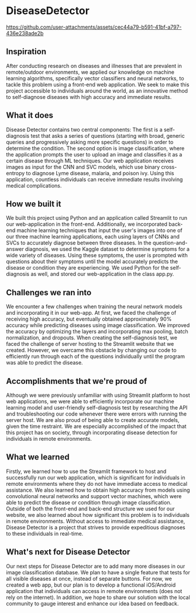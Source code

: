 # DiseaseDetector

https://github.com/user-attachments/assets/cec44a79-b591-41bf-a797-436e238ade2b

## Inspiration
After conducting research on diseases and illnesses that are prevalent in remote/outdoor environments, we applied our knowledge on machine learning algorithms, specifically vector classifiers and neural networks, to tackle this problem using a front-end web application. We seek to make this project accessible to individuals around the world, as an innovative method to self-diagnose diseases with high accuracy and immediate results.

## What it does
Disease Detector contains two central components: The first is a self-diagnosis test that asks a series of questions (starting with broad, generic queries and progressively asking more specific questions) in order to determine the condition. The second option is image classification, where the application prompts the user to upload an image and classifies it as a certain disease through ML techniques. Our web application receives images as input for the CNN and SVC models, which use binary cross-entropy to diagnose Lyme disease, malaria, and poison ivy. Using this application, countless individuals can receive immediate results involving medical complications.

## How we built it
We built this project using Python and an application called Streamlit to run our web-application in the front-end. Additionally, we incorporated back-end machine learning techniques that input the user's images into one of our three machine learning applications, each using layers of CNNs and SVCs to accurately diagnose between three diseases. In the question-and-answer diagnosis, we used the Kaggle dataset to determine symptoms for a wide variety of diseases. Using these symptoms, the user is prompted with questions about their symptoms until the model accurately predicts the disease or condition they are experiencing. We used Python for the self-diagnosis as well, and stored our web-application in the class app.py.

## Challenges we ran into
We encounter a few challenges when training the neural network models and incorporating it in our web-app. At first, we faced the challenge of receiving high accuracy, but eventually obtained approximately 90% accuracy while predicting diseases using image classification. We improved the accuracy by optimizing the layers and incorporating max pooling, batch normalization, and dropouts. When creating the self-diagnosis test, we faced the challenge of server hosting to the Streamlit website that we created. However, we overcame this obstacle by changing our code to efficiently run through each of the questions individually until the program was able to predict the disease.

## Accomplishments that we're proud of
Although we were previously unfamiliar with using Streamlit platform to host web applications, we were able to efficiently incorporate our machine learning model and user-friendly self-diagnosis test by researching the API and troubleshooting our code whenever there were errors with running the server host. We are also proud of being able to create accurate models, given the time restraint. We are especially accomplished of the impact that this project has on society, through incorporating disease detection for individuals in remote environments.

## What we learned
Firstly, we learned how to use the Streamlit framework to host and successfully run our web application, which is significant for individuals in remote environments where they do not have immediate access to medical assistance. We also learned how to obtain high accuracy from models using convolutional neural networks and support vector machines, which were able to predict the disease or condition through image classification. Outside of both the front-end and back-end structure we used for our website, we also learned about how significant this problem is to individuals in remote environments. Without access to immediate medical assistance, Disease Detector is a project that strives to provide expeditious diagnoses to these individuals in real-time.

## What's next for Disease Detector
Our next steps for Disease Detector are to add many more diseases in our image classification database. We plan to have a single feature that tests for all visible diseases at once, instead of separate buttons. For now, we created a web app, but our plan is to develop a functional iOS/Android application that individuals can access in remote environments (does not rely on the internet). In addition, we hope to share our solution with the local community to gauge interest and enhance our idea based on feedback.
